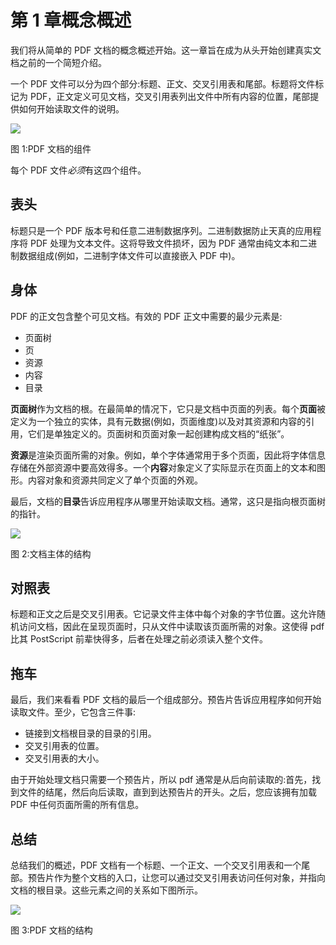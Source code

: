 # 第 1 章概念概述

我们将从简单的 PDF 文档的概念概述开始。这一章旨在成为从头开始创建真实文档之前的一个简短介绍。

一个 PDF 文件可以分为四个部分:标题、正文、交叉引用表和尾部。标题将文件标记为 PDF，正文定义可见文档，交叉引用表列出文件中所有内容的位置，尾部提供如何开始读取文件的说明。

![](../Images/image001.png)

图 1:PDF 文档的组件

每个 PDF 文件*必须*有这四个组件。

## 表头

标题只是一个 PDF 版本号和任意二进制数据序列。二进制数据防止天真的应用程序将 PDF 处理为文本文件。这将导致文件损坏，因为 PDF 通常由纯文本和二进制数据组成(例如，二进制字体文件可以直接嵌入 PDF 中)。

## 身体

PDF 的正文包含整个可见文档。有效的 PDF 正文中需要的最少元素是:

*   页面树
*   页
*   资源
*   内容
*   目录

**页面树**作为文档的根。在最简单的情况下，它只是文档中页面的列表。每个**页面**被定义为一个独立的实体，具有元数据(例如，页面维度)以及对其资源和内容的引用，它们是单独定义的。页面树和页面对象一起创建构成文档的“纸张”。

**资源**是渲染页面所需的对象。例如，单个字体通常用于多个页面，因此将字体信息存储在外部资源中要高效得多。一个**内容**对象定义了实际显示在页面上的文本和图形。内容对象和资源共同定义了单个页面的外观。

最后，文档的**目录**告诉应用程序从哪里开始读取文档。通常，这只是指向根页面树的指针。

![](../Images/image002.png)

图 2:文档主体的结构

## 对照表

标题和正文之后是交叉引用表。它记录文件主体中每个对象的字节位置。这允许随机访问文档，因此在呈现页面时，只从文件中读取该页面所需的对象。这使得 pdf 比其 PostScript 前辈快得多，后者在处理之前必须读入整个文件。

## 拖车

最后，我们来看看 PDF 文档的最后一个组成部分。预告片告诉应用程序如何开始读取文件。至少，它包含三件事:

*   链接到文档根目录的目录的引用。
*   交叉引用表的位置。
*   交叉引用表的大小。

由于开始处理文档只需要一个预告片，所以 pdf 通常是从后向前读取的:首先，找到文件的结尾，然后向后读取，直到到达预告片的开头。之后，您应该拥有加载 PDF 中任何页面所需的所有信息。

## 总结

总结我们的概述，PDF 文档有一个标题、一个正文、一个交叉引用表和一个尾部。预告片作为整个文档的入口，让您可以通过交叉引用表访问任何对象，并指向文档的根目录。这些元素之间的关系如下图所示。

![](../Images/image003.png)

图 3:PDF 文档的结构